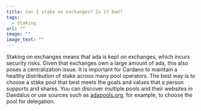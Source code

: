 ```yaml
---
title: Can I stake on exchanges? Is it bad?
tags:
  - Staking
url: ""
image: ""
image_text: ""
---
```



Staking on exchanges means that ada is kept on exchanges, which incurs security risks. Given that exchanges own a large amount of ada, this also poses a centralization issue. It is important for Cardano to maintain a healthy distribution of stake across many pool operators. The best way is to choose a stake pool that best meets the goals and values that a person supports and shares. You can discover multiple pools and their websites in Daedalus or use sources such as [](adapools.org)[adapools.org](https://adapools.org/), for example, to choose the pool for delegation.

